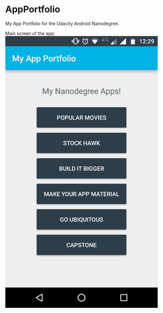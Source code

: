 # AppPortfolio
My App Portfolio for the Udacity Android Nanodegree.

Main screen of the app:
<img src="/MainScreen.png" width="480">
